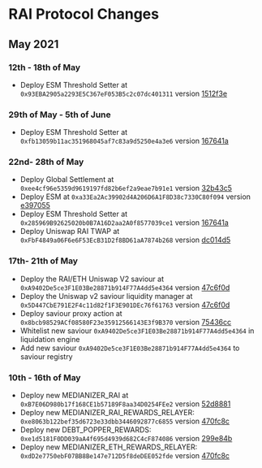 # RAI Protocol Changes

## May 2021

### 12th - 18th of May
- Deploy ESM Threshold Setter at `0x93EBA2905a2293E5C367eF053B5c2c07dc401311` version [1512f3e](https://github.com/reflexer-labs/geb-esm-threshold-setter/blob/1512f3e161fdfab23462c9b56aeba8d25265b062/src/ESMThresholdSetter.sol)

### 29th of May - 5th of June
- Deploy ESM Threshold Setter at `0xfb13059b11ac351968045af7c83a9d5250e4a3e6` version [167641a](https://github.com/reflexer-labs/geb-esm-threshold-setter/blob/1512f3e161fdfab23462c9b56aeba8d25265b062/src/ESMThresholdSetter.sol)

### 22nd- 28th of May
- Deploy Global Settlement at `0xee4cf96e5359d9619197fd82b6ef2a9eae7b91e1` version [32b43c5](https://github.com/reflexer-labs/geb/blob/32b43c55a8ef8148d63f40456a409d29e46fa538/src/GlobalSettlement.sol)
- Deploy ESM at `0xa33Ea2Ac39902d4A206D6A1F8D38c7330C80f094` version [e397055](https://github.com/reflexer-labs/esm/blob/704780c75b312ca1e0ba6cf511d3cbdbb73a743d/src/ESM.sol)
- Deploy ESM Threshold Setter at `0x285969B92625020b0B7A16D2aa2A0f8577039ce1` version [167641a](https://github.com/reflexer-labs/geb-esm-threshold-setter/blob/1512f3e161fdfab23462c9b56aeba8d25265b062/src/ESMThresholdSetter.sol)
- Deploy Uniswap RAI TWAP at `0xFbF4849a06F6e6F53EcB31D2f8BD61aA7874b268` version [dc014d5](https://github.com/reflexer-labs/geb-uniswap-median/blob/dc014d5848157cac2b5e25701ad806ec4c5866fc/src/UniswapConsecutiveSlotsPriceFeedMedianizer.sol)

### 17th- 21th of May
- Deploy the RAI/ETH Uniswap V2 saviour at `0xA9402De5ce3F1E03Be28871b914F77A4dd5e4364` version [47c6f0d](https://github.com/reflexer-labs/geb-safe-saviours/blob/47c6f0d5e219e5b19985795d8d8d408b1f645022/src/saviours/NativeUnderlyingUniswapV2SafeSaviour.sol)
- Deploy the Uniswap v2 saviour liquidity manager at `0x5D447CbE791E2F4c11d82f1F3E901DEc76f61763` version [47c6f0d](https://github.com/reflexer-labs/geb-safe-saviours/blob/47c6f0d5e219e5b19985795d8d8d408b1f645022/src/integrations/uniswap/liquidity-managers/UniswapV2LiquidityManager.sol)
- Deploy saviour proxy action at `0x8bcb98529ACf08580F23e35912566143E3f9B370` version [75436cc](https://github.com/reflexer-labs/geb-proxy-actions/blob/75436cc05be5c8ed79f3cbd440cf796ca5e36ce6/src/GebProxySaviourActions.sol)
- Whitelist new saviour `0xA9402De5ce3F1E03Be28871b914F77A4dd5e4364` in liquidation engine
- Add new saviour `0xA9402De5ce3F1E03Be28871b914F77A4dd5e4364` to saviour registry

### 10th - 16th of May
- Deploy new MEDIANIZER_RAI at `0xB7E06D980b17f168CE1b57189F8aa34D0254FEe2` version [52d8881](https://github.com/reflexer-labs/geb-uniswap-median/blob/52d888128261cff39d5420999cb11ba195d562f0/src/UniswapConsecutiveSlotsPriceFeedMedianizer.sol)
- Deploy new MEDIANIZER_RAI_REWARDS_RELAYER: `0xe8063b122bef35d6723e33dbb3446092877c6855` version [470fc8c](https://github.com/reflexer-labs/geb-treasury-reimbursement/blob/470fc8cf01f9764e354f589ada98f15b32708c0c/src/relayer/IncreasingRewardRelayer.sol)
- Deploy new DEBT_POPPER_REWARDS: `0xe1d5181F0DD039aA4f695d4939d682C4cF874086` version [299e84b](https://github.com/reflexer-labs/geb-debt-popper-rewards/blob/299e84b472525bdd24c5d0d6896a9732f6025554/src/DebtPopperRewards.sol)
- Deploy new MEDIANIZER_ETH_REWARDS_RELAYER: `0xdD2e7750ebF07BB8Be147e712D5f8deDEE052fde` version [470fc8c](https://github.com/reflexer-labs/geb-treasury-reimbursement/blob/470fc8cf01f9764e354f589ada98f15b32708c0c/src/relayer/IncreasingRewardRelayer.sol)
